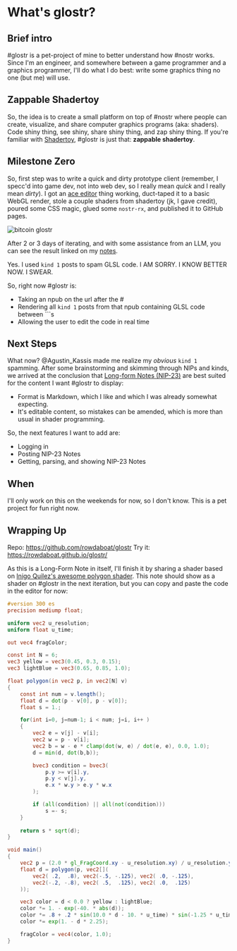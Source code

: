 # What's glostr?


## Brief intro
#glostr is a pet-project of mine to better understand how #nostr works. Since I'm an engineer, and somewhere between a game programmer and a graphics programmer, I'll do what I do best: write some graphics thing no one (but me) will use.


## Zappable Shadertoy
So, the idea is to create a small platform on top of #nostr where people can create, visualize, and share computer graphics programs (aka: shaders). Code shiny thing, see shiny, share shiny thing, and zap shiny thing. If you're familiar with [Shadertoy](https://shadertoy.com), #glostr is just that: **zappable shadertoy**.


## Milestone Zero
So, first step was to write a quick and dirty prototype client (remember, I specc'd into game dev, not into web dev, so I really mean _quick_ and I really mean _dirty_). I got an [ace editor](https://github.com/ajaxorg/ace) thing working, duct-taped it to a basic WebGL render, stole a couple shaders from shadertoy (jk, I gave credit), poured some CSS magic, glued some `nostr-rx`, and published it to GitHub pages.

![bitcoin glostr](https://rowdaboat.github.io/glostr/notes/images/btc-hader.png)

After 2 or 3 days of iterating, and with some assistance from an LLM, you can see the result linked on my [notes](https://njump.me/nevent1qqsf45hy66cw55e3s2ewt6upe3m073q875hmjjtyyre7qtaxw9hl5scpp4mhxue69uhkummn9ekx7mqpzemhxue69uhhyetvv9ujumn0wd68ytnzv9hxgq3qu3svk99639mcdfn43s2nawg4a2j4ejmgrq2n63l4t67wzqdmtnkss70qyf).

Yes. I used `kind 1` posts to spam GLSL code.
I AM SORRY. I KNOW BETTER NOW. I SWEAR.

So, right now #glostr is:
- Taking an npub on the url after the #
- Rendering all `kind 1` posts from that npub containing GLSL code between \`\`\`s
- Allowing the user to edit the code in real time


## Next Steps
What now? @Agustin_Kassis made me realize my _obvious_ `kind 1` spamming. After some brainstorming and skimming through NIPs and kinds, we arrived at the conclusion that [Long-form Notes (NIP-23)](https://github.com/nostr-protocol/nips/blob/master/23.md) are best suited for the content I want #glostr to display:
- Format is Markdown, which I like and which I was already somewhat expecting.
- It's editable content, so mistakes can be amended, which is more than usual in shader programming.

So, the next features I want to add are:
- Logging in
- Posting NIP-23 Notes
- Getting, parsing, and showing NIP-23 Notes


## When
I'll only work on this on the weekends for now, so I don't know. This is a pet project for fun right now.


## Wrapping Up
Repo: https://github.com/rowdaboat/glostr
Try it: https://rowdaboat.github.io/glostr/

As this is a Long-Form Note in itself, I'll finish it by sharing a shader based on [Inigo Quilez's awesome polygon shader](https://www.shadertoy.com/view/wdBXRW). This note should show as a shader on #glostr in the next iteration, but you can copy and paste the code in the editor for now:

```glsl
#version 300 es
precision mediump float;

uniform vec2 u_resolution;
uniform float u_time;

out vec4 fragColor;

const int N = 6;
vec3 yellow = vec3(0.45, 0.3, 0.15);
vec3 lightBlue = vec3(0.65, 0.85, 1.0);

float polygon(in vec2 p, in vec2[N] v)
{
    const int num = v.length();
    float d = dot(p - v[0], p - v[0]);
    float s = 1.;

    for(int i=0, j=num-1; i < num; j=i, i++ )
    {
        vec2 e = v[j] - v[i];
        vec2 w = p - v[i];
        vec2 b = w - e * clamp(dot(w, e) / dot(e, e), 0.0, 1.0);
        d = min(d, dot(b,b));

        bvec3 condition = bvec3(
            p.y >= v[i].y,
            p.y < v[j].y, 
            e.x * w.y > e.y * w.x
        );

        if (all(condition) || all(not(condition)))
            s =- s;
    }
    
    return s * sqrt(d);
}

void main()
{
	vec2 p = (2.0 * gl_FragCoord.xy - u_resolution.xy) / u_resolution.y;
    float d = polygon(p, vec2[](
        vec2( .2,  .8), vec2(-.5, -.125), vec2( .0, -.125),
        vec2(-.2, -.8), vec2( .5,  .125), vec2( .0,  .125)
    ));

    vec3 color = d < 0.0 ? yellow : lightBlue;
	color *= 1. - exp(-40. * abs(d));
	color *= .8 + .2 * sin(10.0 * d - 10. * u_time) * sin(-1.25 * u_time);
    color *= exp(1. - d * 2.25);

    fragColor = vec4(color, 1.0);
}
```
